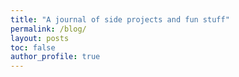 ```yaml
---
title: "A journal of side projects and fun stuff"
permalink: /blog/
layout: posts
toc: false
author_profile: true
---
```


